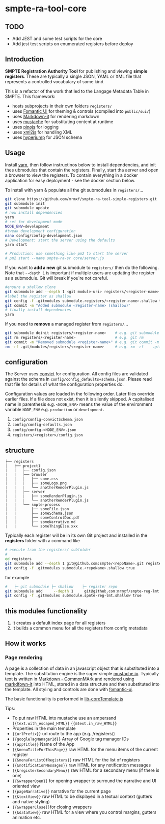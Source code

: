 # smpte-ra-tool-core

## TODO

* Add JEST and some test scripts for the core
* Add jest test scripts on enumerated registers before deploy

## Introduction

**SMPTE Registration Authority Tool** for publishing and viewing **simple registers**.
These are typically a single JSON, YAML or XML file that represents a controlled vocabulary of some kind.

This is a refactor of the work that led to the Langage Metadata Table in SMPTE. This framework:

* hosts subprojects in their own folders `registers/`
* uses [Fomantic UI](https://fomantic-ui.com/) for theming & controls (compiled into `public/sui/`)
* uses [Markdown-it](https://github.com/markdown-it) for rendering markdown
* uses [mustache](https://mustache.github.io/) for substituting content at runtime
* uses [pinojs](https://github.com/pinojs/pino) for logging
* uses [xml2js](https://www.npmjs.com/package/xml-js) for handling XML
* uses [hyperjump](https://github.com/hyperjump-io/json-schema-validator) for JSON schema

## Usage

Install [yarn], then follow instructinos below to install dependencies, and init thes ubmodules that contain the registers. Finally, start tha aerver and open a browser to view the registers. To contain everything in a docker application for easy deployment - see the docker section below.

To install with yarn & populate all the git submodules in `registers/`...

```sh
git clone https://github.com/mrmxf/smpte-ra-tool-simple-registers.git
git submodule init
git submodule update
# now install dependencies
yarn
# set for development mode
NODE_ENV=development
#tweak development configuration
nano config/config-development.json
# Development: start the server using the defaults
yarn start

# Production: use something like pm2 to start the server
# pm2 start --name smpte-ra-sr core/server.js
```

If you want to **add a new** git submodule to `registers/` then do the following. Note that `--depth 1` is important if multiple users are updating the register as a submodule. Git will break if you're not careful.

```sh
#ensure a shallow clone
git submodule add --depth 1 <git module-uri> registers/<register-name>
#label the register as shallow
git config -f .gitmodules submodule.registers/<register-name>.shallow true
git commit -m "Added submodule <register-name> (shallow)"
# finally install dependencies
yarn
```

If you need to **remove** a managed register from `registers/`...

```sh
git submodule deinit registers/<register-name>    # e.g. git submodule deinit   registers/smpte-reg-lmt
git rm registers/<register-name>                  # e.g. git rm                 registers/smpte-reg-lmt
git commit -m "Removed submodule <register-name>" # e.g. git commit -m "removed submodule smpte-reg-lmt"
rm -rf .git/modules/registers/<register-name>     # e.g. rm -rf    .git/modules/registers/smpte-reg-lmt
```

## configuration

The Server uses [convict](https://www.npmjs.com/package/convict) for configuration.
All config files are validated against the schema in `config/config_defaults+schema.json`.
Please read that file for details of what the configuration properties do.

Configuration values are loaded in the following order. Later files override earlier files.
If a file does not exist, then it is silently skipped.  A capitalised name in parenthesis
e.g. `<NODE_ENV>` means the value of the environment variable `NODE_ENV` e.g. `production`
or `development`.

1. `config/config-convictSchema.json`
2. `config/config-defaults.json`
3. `config/config-<NODE_ENV>.json`
4. `registers/<register>/config.json`

## structure

```text
├── registers
|   ├── project1
|   |   ├── config.json
|   |   ├── browser
|   |   |   ├── some.css
|   |   |   ├── someLogo.png
|   |   |   └── anotherRenderPlugin.js
|   |   ├── server
|   |   |   ├── someRenderPlugin.js
|   |   |   └── anotherRenderPlugin.js
|   |   └── smpte-process
|   |       ├── someFile.json
|   |       ├── someSchema.json
|   |       ├── someControlDoc.pdf
|   |       ├── someNarrative.md
|   |       └── someThingElse.xxx
```

Typically each register will be in its own Git project and installed
in the **registers** folder with a command like

```sh
# execute from the registers/ subfolder
#
cd registers
git submodule add --depth 1 git@github.com:smpte/<repoName>.git registers/
git config -f .gitmodules submodule.<repoName>.shallow true
```

for example

```sh
#   ├─ git submodule ├─ shallow    ├─ register repo                          ├─ relative folder location
git submodule add     --depth 1     git@github.com:mrmxf/smpte-reg-lmt.git   registers/smpte-reg-lmt/
git config -f .gitmodules submodule.spmte-reg-lmt.shallow true
```

## this modules functionality

1. It creates a default index page for all registers
2. It builds a common menu for all the registers from config metadata

## How it works

### Page rendering

A page is a collection of data in an javascript object that is substituted into a template.
The substitution engine is the super simple [mustache.io](https://mustache.github.io/).
Typically text is written in [Markdown - CommonMArk](https://spec.commonmark.org/)
and rendered using [markdfown-it](https://github.com/markdown-it/markdown-it) into HTML,
stored in a data structure and then substituted into the template. All styling
and controls are done with [fomantic-ui](fomantic-ui).

The basic functionality is performed in [lib-coreTemplate.js]

Tips:

* To put raw HTML into mustache use an ampersand `{{text.with_escaped_HTML}}` `{{&text.in_raw_HTML}}`
* Properties in the main template
* `{{urlPrefix}}` url route to the app (e.g. /registers/)
* `{{googleTagManagerId}}` Array of Google tag manager IDs
* `{{appTitle}}` Name of the App
* `{{&menuTitleForThisPage}}` raw HTML for the menu items of the current register
* `{{&menuForListOfRegisters}}` raw HTML for the list of registers
* `{{&notificationMessages}}` raw HTML for any notification messages
* `{{&registerSecondaryMenu}}` raw HTML for a secondary menu (if there is one)
* `{{&wrapperOpen}}` for opening wrapper to surround the narrative and UI oriented view
* `{{pageNarrative}}` narrative for the current page
* `{{&textView}}` raw HTML to be displayed in a textual context (gutters and native styling)
* `{{&wrapperClose}}`for closing wrappers
* `{{&dataView}}` raw HTML for a view where you control margins, gutters animation etc.

[lib-coreTemplate.js]:simple
[yarn]:https://classic.yarnpkg.com/lang/en/docs/install
